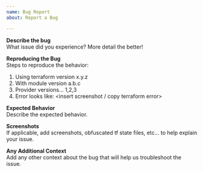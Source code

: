 ```yaml
---
name: Bug Report
about: Report a Bug

---
```


**Describe the bug**  
What issue did you experience? More detail the better!

**Reproducing the Bug**  
Steps to reproduce the behavior:
1. Using terraform version x.y.z
2. With module version a.b.c
3. Provider versions... 1,2,3
4. Error looks like: <insert screenshot / copy terraform error>

**Expected Behavior**  
Describe the expected behavior.

**Screenshots**  
If applicable, add screenshots, obfuscated tf state files, etc... to help explain your issue.

**Any Additional Context**  
Add any other context about the bug that will help us troubleshoot the issue.